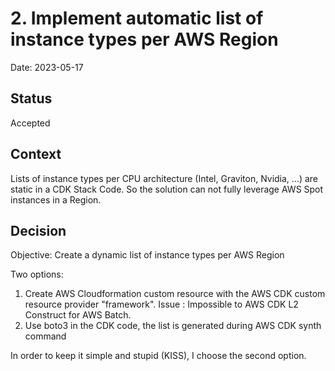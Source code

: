 # 2. Implement automatic list of instance types per AWS Region

Date: 2023-05-17

## Status

Accepted

## Context

Lists of instance types per CPU architecture (Intel, Graviton, Nvidia, ...) are static in a CDK Stack Code.
So the solution can not fully leverage AWS Spot instances in a Region.

## Decision

Objective: Create a dynamic list of instance types per AWS Region

Two options:

1. Create AWS Cloudformation custom resource with the AWS CDK custom resource provider "framework". Issue : Impossible to AWS CDK L2 Construct for AWS Batch.
2. Use boto3 in the CDK code, the list is generated during AWS CDK synth command

In order to keep it simple and stupid (KISS), I choose the second option.
